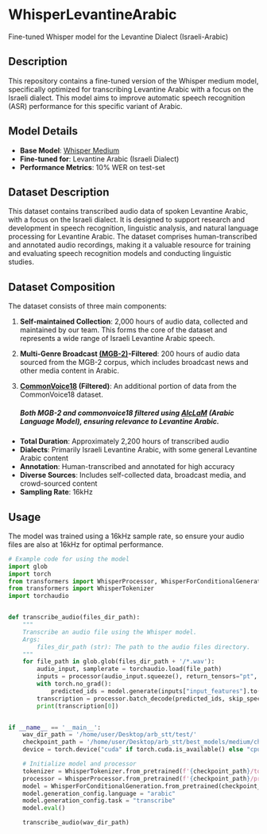 # WhisperLevantineArabic
Fine-tuned Whisper model for the Levantine Dialect (Israeli-Arabic)
## Description
This repository contains a fine-tuned version of the Whisper medium model, specifically optimized for transcribing Levantine Arabic with a focus on the Israeli dialect. This model aims to improve automatic speech recognition (ASR) performance for this specific variant of Arabic.

## Model Details
- **Base Model**: [Whisper Medium](https://github.com/openai/whisper)
- **Fine-tuned for**: Levantine Arabic (Israeli Dialect)
- **Performance Metrics**: 10% WER on test-set

## Dataset Description
This dataset contains transcribed audio data of spoken Levantine Arabic, with a focus on the Israeli dialect. It is designed to support research and development in speech recognition, linguistic analysis, and natural language processing for Levantine Arabic. The dataset comprises human-transcribed and annotated audio recordings, making it a valuable resource for training and evaluating speech recognition models and conducting linguistic studies.

## Dataset Composition
The dataset consists of three main components:

1. **Self-maintained Collection**: 2,000 hours of audio data, collected and maintained by our team. This forms the core of the dataset and represents a wide range of Israeli Levantine Arabic speech.

2. **Multi-Genre Broadcast [(MGB-2)](https://huggingface.co/datasets/BelalElhossany/mgb2_audios_transcriptions_preprocessed)-Filtered**: 200 hours of audio data sourced from the MGB-2 corpus, which includes broadcast news and other media content in Arabic.

3. **[CommonVoice18](https://huggingface.co/datasets/fsicoli/common_voice_18_0) (Filtered)**: An additional portion of data from the CommonVoice18 dataset.
   ##### Both MGB-2 and commonvoice18 filtered using [AlcLaM](https://arxiv.org/abs/2407.13097) (Arabic Language Model), ensuring relevance to Levantine Arabic.

- **Total Duration**: Approximately 2,200 hours of transcribed audio
- **Dialects**: Primarily Israeli Levantine Arabic, with some general Levantine Arabic content
- **Annotation**: Human-transcribed and annotated for high accuracy
- **Diverse Sources**: Includes self-collected data, broadcast media, and crowd-sourced content
- **Sampling Rate**: 16kHz

## Usage
The model was trained using a 16kHz sample rate, so ensure your audio files are also at 16kHz for optimal performance.

```python
# Example code for using the model
import glob
import torch
from transformers import WhisperProcessor, WhisperForConditionalGeneration
from transformers import WhisperTokenizer
import torchaudio


def transcribe_audio(files_dir_path):
    """
    Transcribe an audio file using the Whisper model.
    Args:
        files_dir_path (str): The path to the audio files directory.
    """
    for file_path in glob.glob(files_dir_path + '/*.wav'):
        audio_input, samplerate = torchaudio.load(file_path)
        inputs = processor(audio_input.squeeze(), return_tensors="pt", sampling_rate=samplerate)
        with torch.no_grad():
            predicted_ids = model.generate(inputs["input_features"].to(device))
        transcription = processor.batch_decode(predicted_ids, skip_special_tokens=True)
        print(transcription[0])


if __name__ == '__main__':
    wav_dir_path = '/home/user/Desktop/arb_stt/test/'
    checkpoint_path = '/home/user/Desktop/arb_stt/best_models/medium/checkpoint-3300'
    device = torch.device("cuda" if torch.cuda.is_available() else "cpu")

    # Initialize model and processor
    tokenizer = WhisperTokenizer.from_pretrained(f'{checkpoint_path}/tokenizer', language="Arabic", task="transcribe")
    processor = WhisperProcessor.from_pretrained(f'{checkpoint_path}/processor', language="Arabic", task="transcribe")
    model = WhisperForConditionalGeneration.from_pretrained(checkpoint_path).to(device)
    model.generation_config.language = "arabic"
    model.generation_config.task = "transcribe"
    model.eval()

    transcribe_audio(wav_dir_path)





